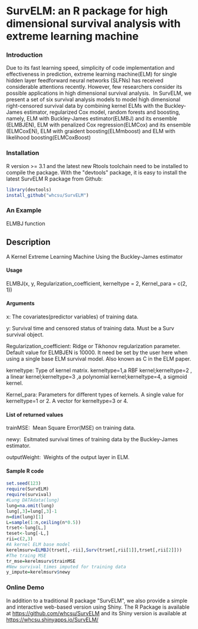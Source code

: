 # SurvELM: an R package for high dimensional survival analysis with extreme learning machine
### Introduction
Due to its fast learning speed, simplicity of code implementation and effectiveness in prediction, extreme learning machine(ELM) for single hidden layer feedforward neural networks (SLFNs) has received considerable attentions recently. However, few researchers consider its possible applications in high dimensional survival analysis.  In SurvELM, we present a set of six survival analysis models to model high dimensional right-censored survival data by combining kernel ELMs with the Buckley-James estimator, regularized Cox model, random forests and boosting, namely, ELM with Buckley-James estimator(ELMBJ) and its ensemble (ELMBJEN), ELM with penalized Cox regression(ELMCox) and its ensemble (ELMCoxEN), ELM with graident boosting(ELMmboost) and ELM with likelihood boosting(ELMCoxBoost)
### Installation 
R version >= 3.1 and the latest new Rtools toolchain need to be installed to compile the package. With the "devtools" package, it is easy to install the latest SurvELM R package from Github:
```R
library(devtools)
install_github("whcsu/SurvELM")
```
### An Example
ELMBJ function
## Description
A Kernel Extreme Learning Machine Using the Buckley-James estimator
#### Usage
ELMBJ(x, y, Regularization_coefficient, kerneltype = 2, Kernel_para = c(2,  1))
#### Arguments
x: The covariates(predictor variables) of training data.

y: Survival time and censored status of training data. Must be a Surv survival object.

Regularization_coefficient: Ridge or Tikhonov regularization parameter. Default value for ELMBJEN is 10000. It need be set by the user here when using a single base ELM survival model. Also known as C in the ELM paper.

kerneltype: Type of kernel matrix. kerneltype=1,a RBF kernel;kerneltype=2 , a linear kernel;kerneltype=3 ,a polynomial kernel;kerneltype=4, a sigmoid kernel.

Kernel_para: Parameters for different types of kernels. A single value for kerneltype=1 or 2. A vector for kerneltype=3 or 4.

#### List of returned values
trainMSE:  Mean Square Error(MSE) on training data.

newy:  Esitmated survival times of training data by the Buckley-James estimator.

outputWeight:  Weights of the output layer in ELM.

#### Sample R code

```R
set.seed(123)
require(SurvELM)
require(survival)
#Lung DATAdata(lung)
lung=na.omit(lung)
lung[,3]=lung[,3]-1
n=dim(lung)[1]
L=sample(1:n,ceiling(n*0.5))
trset<-lung[L,]
teset<-lung[-L,]
rii=c(2,3)
#A kernel ELM base model
kerelmsurv=ELMBJ(trset[,-rii],Surv(trset[,rii[1]],trset[,rii[2]]))
#The traing MSE
tr_mse=kerelmsurv$trainMSE
#New survival times imputed for training data
y_impute=kerelmsurv$newy
```

### Online Demo
In addition to a traditional R package "SurvELM", we also provide a simple and interactive web-based version using Shiny. The R Package is available at https://github.com/whcsu/SurvELM and its Shiny version is available at 
https://whcsu.shinyapps.io/SurvELM/
